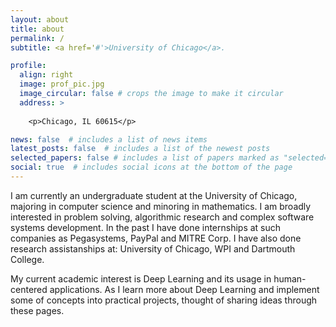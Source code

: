 ```yaml
---
layout: about
title: about
permalink: /
subtitle: <a href='#'>University of Chicago</a>. 

profile:
  align: right
  image: prof_pic.jpg
  image_circular: false # crops the image to make it circular
  address: >
    
    <p>Chicago, IL 60615</p>

news: false  # includes a list of news items
latest_posts: false  # includes a list of the newest posts
selected_papers: false # includes a list of papers marked as "selected={true}"
social: true  # includes social icons at the bottom of the page
---
```


I am currently an undergraduate student at the University of Chicago, majoring in computer science and minoring in mathematics. I am broadly interested in problem solving, algorithmic research and complex software systems development. In the past I have done internships at such companies as Pegasystems, PayPal and MITRE Corp. I have also done research assistanships at: University of Chicago, WPI and Dartmouth College.   

My current academic interest is Deep Learning and its usage in human-centered applications. As I learn more about Deep Learning and implement some of concepts into practical projects, thought of sharing ideas through these pages. 


